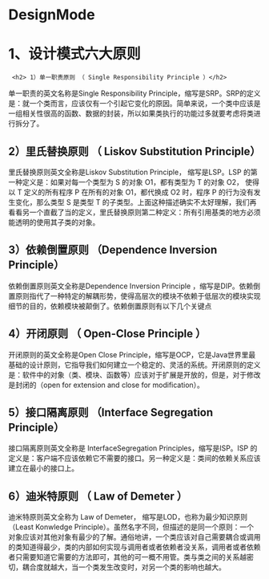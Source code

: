 # DesignMode
# 1、设计模式六大原则
     <h2> 1）单一职责原则 （ Single Responsibility Principle ）</h2>
单一职责的英文名称是Single Responsibility Principle，缩写是SRP。SRP的定义是：就一个类而言，应该仅有一个引起它变化的原因。简单来说，一个类中应该是一组相关性很高的函数、数据的封装，所以如果类执行的功能过多就要考虑将类进行拆分了。 
     <h2> 2）里氏替换原则 （ Liskov Substitution Principle）</h2> 
里氏替换原则英文全称是Liskov Substitution Principle， 缩写是LSP。LSP 的第一种定义是：如果对每一个类型为 S 的对象 O1，都有类型为 T 的对象 O2， 使得以 T 定义的所有程序 P 在所有的对象 O1，都代换成 O2 时，程序 P 的行为没有发生变化，那么类型 S 是类型 T 的子类型。上面这种描述确实不太好理解，我们再看看另一个直截了当的定义，里氏替换原则第二种定义：所有引用基类的地方必须能透明的使用其子类的对象。 
     <h2> 3）依赖倒置原则 （Dependence Inversion Principle）</h2> 
依赖倒置原则英文全称是Dependence Inversion Principle ，缩写是DIP。依赖倒置原则指代了一种特定的解耦形势，使得高层次的模块不依赖于低层次的模块实现细节的目的，依赖模块被颠倒了。依赖倒置原则有以下几个关键点
     <h2> 4）开闭原则 （ Open-Close Principle ）</h2> 
开闭原则的英文全称是Open Close Principle，缩写是OCP，它是Java世界里最基础的设计原则，它指导我们如何建立一个稳定的、灵活的系统。开闭原则的定义是：软件中的对象（类、模块、函数等）应该对于扩展是开放的，但是，对于修改是封闭的（open for extension and close for modification）。
     <h2> 5）接口隔离原则 （Interface Segregation Principle）</h2> 
接口隔离原则英文全称是 InterfaceSegregation Principles，缩写是ISP。ISP 的定义是：客户端不应该依赖它不需要的接口。另一种定义是：类间的依赖关系应该建立在最小的接口上。
     <h2> 6）迪米特原则 （ Law of Demeter ）</h2> 
迪米特原则英文全称为 Law of Demeter， 缩写是LOD，也称为最少知识原则（Least Konwledge Principle）。虽然名字不同，但描述的是同一个原则：一个对象应该对其他对象有最少的了解。通俗地讲，一个类应该对自己需要耦合或调用的类知道得最少，类的内部如何实现与调用者或者依赖者没关系，调用者或者依赖者只需要知道它需要的方法即可，其他的可一概不用管。类与类之间的关系越密切，耦合度就越大，当一个类发生改变时，对另一个类的影响也越大。

